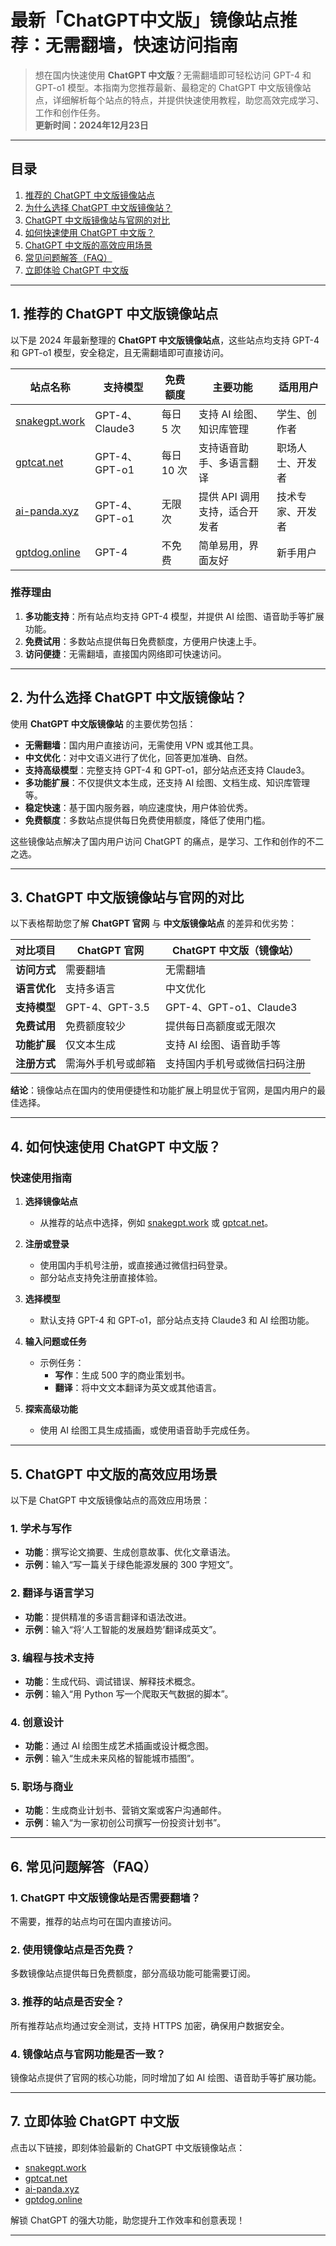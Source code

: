 # 最新「ChatGPT中文版」镜像站点推荐：无需翻墙，快速访问指南

> 想在国内快速使用 **ChatGPT 中文版**？无需翻墙即可轻松访问 GPT-4 和 GPT-o1 模型。本指南为您推荐最新、最稳定的 ChatGPT 中文版镜像站点，详细解析每个站点的特点，并提供快速使用教程，助您高效完成学习、工作和创作任务。  
> **更新时间：2024年12月23日**

---

## **目录**
1. [推荐的 ChatGPT 中文版镜像站点](#section1)
2. [为什么选择 ChatGPT 中文版镜像站？](#section2)
3. [ChatGPT 中文版镜像站与官网的对比](#section3)
4. [如何快速使用 ChatGPT 中文版？](#section4)
5. [ChatGPT 中文版的高效应用场景](#section5)
6. [常见问题解答（FAQ）](#section6)
7. [立即体验 ChatGPT 中文版](#section7)

---

## **1. 推荐的 ChatGPT 中文版镜像站点** <a id="section1"></a>

以下是 2024 年最新整理的 **ChatGPT 中文版镜像站点**，这些站点均支持 GPT-4 和 GPT-o1 模型，安全稳定，且无需翻墙即可直接访问。

| **站点名称**          | **支持模型**       | **免费额度**   | **主要功能**                | **适用用户**      |
|-----------------------|------------------|----------------|----------------------------|------------------|
| [snakegpt.work](https://snakegpt.work)   | GPT-4、Claude3  | 每日 5 次      | 支持 AI 绘图、知识库管理      | 学生、创作者      |
| [gptcat.net](https://gptcat.net)         | GPT-4、GPT-o1   | 每日 10 次     | 支持语音助手、多语言翻译       | 职场人士、开发者  |
| [ai-panda.xyz](https://ai-panda.xyz/login?invite_code=34137c47)     | GPT-4、GPT-o1   | 无限次         | 提供 API 调用支持，适合开发者  | 技术专家、开发者  |
| [gptdog.online](https://gptdog.online)   | GPT-4           | 不免费         | 简单易用，界面友好             | 新手用户          |

### **推荐理由**
1. **多功能支持**：所有站点均支持 GPT-4 模型，并提供 AI 绘图、语音助手等扩展功能。
2. **免费试用**：多数站点提供每日免费额度，方便用户快速上手。
3. **访问便捷**：无需翻墙，直接国内网络即可快速访问。

---

## **2. 为什么选择 ChatGPT 中文版镜像站？** <a id="section2"></a>

使用 **ChatGPT 中文版镜像站** 的主要优势包括：

- **无需翻墙**：国内用户直接访问，无需使用 VPN 或其他工具。
- **中文优化**：对中文语义进行了优化，回答更加准确、自然。
- **支持高级模型**：完整支持 GPT-4 和 GPT-o1，部分站点还支持 Claude3。
- **多功能扩展**：不仅提供文本生成，还支持 AI 绘图、文档生成、知识库管理等。
- **稳定快速**：基于国内服务器，响应速度快，用户体验优秀。
- **免费额度**：多数站点提供每日免费使用额度，降低了使用门槛。

这些镜像站点解决了国内用户访问 ChatGPT 的痛点，是学习、工作和创作的不二之选。

---

## **3. ChatGPT 中文版镜像站与官网的对比** <a id="section3"></a>

以下表格帮助您了解 **ChatGPT 官网** 与 **中文版镜像站点** 的差异和优劣势：

| **对比项目**        | **ChatGPT 官网**      | **ChatGPT 中文版（镜像站）** |
|---------------------|----------------------|-----------------------------|
| **访问方式**         | 需要翻墙              | 无需翻墙                     |
| **语言优化**         | 支持多语言            | 中文优化                     |
| **支持模型**         | GPT-4、GPT-3.5       | GPT-4、GPT-o1、Claude3       |
| **免费试用**         | 免费额度较少          | 提供每日高额度或无限次        |
| **功能扩展**         | 仅文本生成            | 支持 AI 绘图、语音助手等      |
| **注册方式**         | 需海外手机号或邮箱     | 支持国内手机号或微信扫码注册   |

**结论**：镜像站点在国内的使用便捷性和功能扩展上明显优于官网，是国内用户的最佳选择。

---

## **4. 如何快速使用 ChatGPT 中文版？** <a id="section4"></a>

### **快速使用指南**
1. **选择镜像站点**
   - 从推荐的站点中选择，例如 [snakegpt.work](https://snakegpt.work) 或 [gptcat.net](https://gptcat.net)。

2. **注册或登录**
   - 使用国内手机号注册，或直接通过微信扫码登录。
   - 部分站点支持免注册直接体验。

3. **选择模型**
   - 默认支持 GPT-4 和 GPT-o1，部分站点支持 Claude3 和 AI 绘图功能。

4. **输入问题或任务**
   - 示例任务：
     - **写作**：生成 500 字的商业策划书。
     - **翻译**：将中文文本翻译为英文或其他语言。

5. **探索高级功能**
   - 使用 AI 绘图工具生成插画，或使用语音助手完成任务。

---

## **5. ChatGPT 中文版的高效应用场景** <a id="section5"></a>

以下是 ChatGPT 中文版镜像站点的高效应用场景：

### **1. 学术与写作**
- **功能**：撰写论文摘要、生成创意故事、优化文章语法。
- **示例**：输入“写一篇关于绿色能源发展的 300 字短文”。

### **2. 翻译与语言学习**
- **功能**：提供精准的多语言翻译和语法改进。
- **示例**：输入“将‘人工智能的发展趋势’翻译成英文”。

### **3. 编程与技术支持**
- **功能**：生成代码、调试错误、解释技术概念。
- **示例**：输入“用 Python 写一个爬取天气数据的脚本”。

### **4. 创意设计**
- **功能**：通过 AI 绘图生成艺术插画或设计概念图。
- **示例**：输入“生成未来风格的智能城市插图”。

### **5. 职场与商业**
- **功能**：生成商业计划书、营销文案或客户沟通邮件。
- **示例**：输入“为一家初创公司撰写一份投资计划书”。

---

## **6. 常见问题解答（FAQ）** <a id="section6"></a>

### **1. ChatGPT 中文版镜像站是否需要翻墙？**
不需要，推荐的站点均可在国内直接访问。

### **2. 使用镜像站点是否免费？**
多数镜像站点提供每日免费额度，部分高级功能可能需要订阅。

### **3. 推荐的站点是否安全？**
所有推荐站点均通过安全测试，支持 HTTPS 加密，确保用户数据安全。

### **4. 镜像站点与官网功能是否一致？**
镜像站点提供了官网的核心功能，同时增加了如 AI 绘图、语音助手等扩展功能。

---

## **7. 立即体验 ChatGPT 中文版** <a id="section7"></a>

点击以下链接，即刻体验最新的 ChatGPT 中文版镜像站点：
- [snakegpt.work](https://snakegpt.work)
- [gptcat.net](https://gptcat.net)
- [ai-panda.xyz](https://ai-panda.xyz)
- [gptdog.online](https://gptdog.online)

解锁 ChatGPT 的强大功能，助您提升工作效率和创意表现！

---

